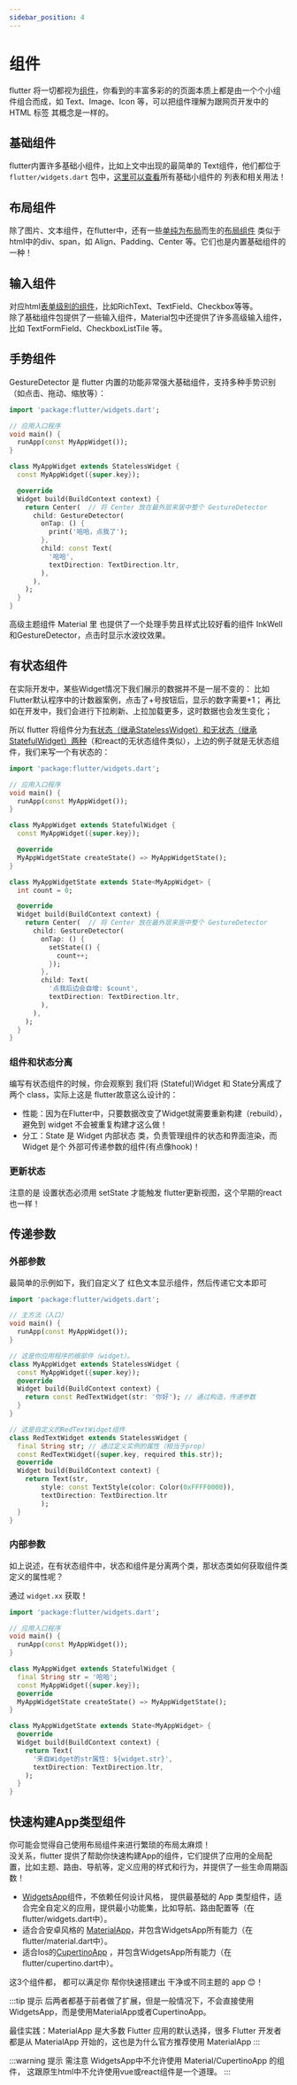 ```yaml
---
sidebar_position: 4
---
```


# 组件
flutter 将一切都视为[组件](https://docs.flutter.dev/get-started/fundamentals/widgets)，你看到的丰富多彩的的页面本质上都是由一个个小组件组合而成，如 Text、Image、Icon 等，可以把组件理解为跟网页开发中的 HTML 标签  其概念是一样的。

## 基础组件
flutter内置许多基础小组件，比如上文中出现的最简单的 Text组件，他们都位于 `flutter/widgets.dart` 包中，[这里可以查看](https://api.flutter.dev/flutter/widgets/widgets-library.html)所有基础小组件的 列表和相关用法！


## 布局组件
除了图片、文本组件，在flutter中，还有一些[单纯为布局](https://docs.flutter.dev/get-started/fundamentals/layout)而生的[布局组件](https://docs.flutter.dev/ui/widgets/layout) 类似于html中的div、span，如 Align、Padding、Center 等。它们也是内置基础组件的一种！


## 输入组件
对应html[表单级别的组件](https://docs.flutter.dev/get-started/fundamentals/user-input)，比如RichText、TextField、Checkbox等等。    
除了基础组件包提供了一些输入组件，Material包中还提供了许多高级输入组件，比如 TextFormField、CheckboxListTile 等。

## 手势组件
GestureDetector 是 flutter 内置的功能非常强大基础组件，支持多种手势识别（如点击、拖动、缩放等）：
```dart
import 'package:flutter/widgets.dart';

// 应用入口程序
void main() {
  runApp(const MyAppWidget());
}

class MyAppWidget extends StatelessWidget {
  const MyAppWidget({super.key});

  @override
  Widget build(BuildContext context) {
    return Center(  // 将 Center 放在最外层来居中整个 GestureDetector
      child: GestureDetector(
        onTap: () {
          print('哈哈，点我了');
        },
        child: const Text(
          '哈哈',
          textDirection: TextDirection.ltr,
        ),
      ),
    );
  }
}
```  

高级主题组件 Material 里 也提供了一个处理手势且样式比较好看的组件 InkWell和GestureDetector，点击时显示水波纹效果。

## 有状态组件
在实际开发中，某些Widget情况下我们展示的数据并不是一层不变的：
比如Flutter默认程序中的计数器案例，点击了+号按钮后，显示的数字需要+1；
再比如在开发中，我们会进行下拉刷新、上拉加载更多，这时数据也会发生变化；


所以 flutter 将组件分为[有状态（继承StatelessWidget）和无状态（继承StatefulWidget）两种](https://docs.flutter.dev/get-started/fundamentals/widgets#widget-state)（和react的无状态组件类似），上边的例子就是无状态组件，我们来写一个有状态的：

```dart
import 'package:flutter/widgets.dart';

// 应用入口程序
void main() {
  runApp(const MyAppWidget());
}

class MyAppWidget extends StatefulWidget {
  const MyAppWidget({super.key});

  @override
  MyAppWidgetState createState() => MyAppWidgetState();
}

class MyAppWidgetState extends State<MyAppWidget> {
  int count = 0;

  @override
  Widget build(BuildContext context) {
    return Center(  // 将 Center 放在最外层来居中整个 GestureDetector
      child: GestureDetector(
        onTap: () {
          setState(() {
            count++;
          });
        },
        child: Text(
          '点我后边会自增: $count',
          textDirection: TextDirection.ltr,
        ),
      ),
    );
  }
}
```


### 组件和状态分离
编写有状态组件的时候，你会观察到 我们将 (Stateful)Widget 和 State分离成了两个 class，实际上这是 flutter故意这么设计的：     
* 性能：因为在Flutter中，只要数据改变了Widget就需要重新构建（rebuild），避免到 widget 不会被重复构建才这么做！
* 分工：State 是 Widget 内部状态 类，负责管理组件的状态和界面渲染，而 Widget 是个 外部可传递参数的组件(有点像hook)！

### 更新状态
注意的是 设置状态必须用 setState 才能触发 flutter更新视图，这个早期的react也一样！

<!-- 它的构造函数接受外部传入的 color 等参数（State可以通过 widget.buttonColor 可以直接获取 StatefulWidget的属性）[这种结构能够使得组件更加灵活和可复用](https://chatgpt.com/c/6766c6e2-804c-8012-8e30-d54924b9526a)。 -->

## 传递参数
### 外部参数
最简单的示例如下，我们自定义了 红色文本显示组件，然后传递它文本即可
```dart
import 'package:flutter/widgets.dart';

// 主方法（入口）
void main() {
  runApp(const MyAppWidget());
}

// 这是你应用程序的根部件（widget）。
class MyAppWidget extends StatelessWidget {
  const MyAppWidget({super.key});
  @override
  Widget build(BuildContext context) {
    return const RedTextWidget(str: '你好'); // 通过构造，传递参数
  }
}

// 这是自定义的RedTextWidget组件
class RedTextWidget extends StatelessWidget {
  final String str; // 通过定义实例的属性（相当于prop）
  const RedTextWidget({super.key, required this.str});
  @override
  Widget build(BuildContext context) {
    return Text(str, 
        style: const TextStyle(color: Color(0xFFFF0000)), 
        textDirection: TextDirection.ltr 
        );
  }
}
```


### 内部参数
如上说述，在有状态组件中，状态和组件是分离两个类，那状态类如何获取组件类定义的属性呢？

通过 `widget.xx` 获取！
```dart
import 'package:flutter/widgets.dart';

// 应用入口程序
void main() {
  runApp(const MyAppWidget());
}

class MyAppWidget extends StatefulWidget {
  final String str = '哈哈';
  const MyAppWidget({super.key});
  @override
  MyAppWidgetState createState() => MyAppWidgetState();
}

class MyAppWidgetState extends State<MyAppWidget> {
  @override
  Widget build(BuildContext context) {
    return Text(
      '来自Widget的str属性: ${widget.str}',
      textDirection: TextDirection.ltr,
    );
  }
}
```

## 快速构建App类型组件
你可能会觉得自己使用布局组件来进行繁琐的布局太麻烦！      
没关系，flutter 提供了帮助你快速构建App的组件，它们提供了应用的全局配置，比如主题、路由、导航等，定义应用的样式和行为，并提供了一些生命周期函数！

* [WidgetsApp](https://api.flutter.dev/flutter/widgets/WidgetsApp-class.html)组件，不依赖任何设计风格， 提供最基础的 App 类型组件，适合完全自定义的应用，提供最小功能集，比如导航、路由配置等（在flutter/widgets.dart中）。
* 适合合安卓风格的 [MaterialApp](https://docs.flutter.dev/ui/layout#material-apps)，并包含WidgetsApp所有能力（在flutter/material.dart中）。
* 适合Ios的[CupertinoApp](https://docs.flutter.dev/ui/layout#cupertino-apps) ，并包含WidgetsApp所有能力（在flutter/cupertino.dart中）。

这3个组件都， 都可以满足你 帮你快速搭建出 干净或不同主题的 app 😊！


:::tip 提示
后两者都基于前者做了扩展，但是一般情况下，不会直接使用WidgetsApp，而是使用MaterialApp或者CupertinoApp。

最佳实践：MaterialApp 是大多数 Flutter 应用的默认选择，很多 Flutter 开发者都是从 MaterialApp 开始的，这也是为什么官方推荐使用 MaterialApp
:::

:::warning 提示
需注意 WidgetsApp中不允许使用 Material/CupertinoApp 的组件， 这跟原生html中不允许使用vue或react组件是一个道理。
:::
